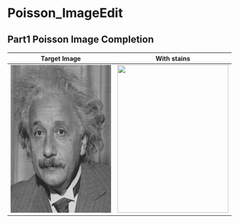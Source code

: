 # Poisson_ImageEdit

## Part1 Poisson Image Completion
|Target Image| With stains |
|---|---|
|<img src="./results/einstein.jpg" height="333px" width="250px" >|<img src="./results/einsteinSample.jpg" height="333px" width="250px" >|



